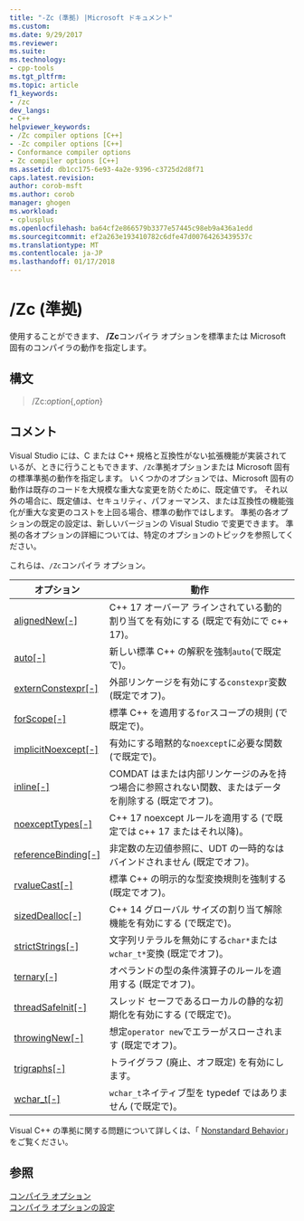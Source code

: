 ```yaml
---
title: "-Zc (準拠) |Microsoft ドキュメント"
ms.custom: 
ms.date: 9/29/2017
ms.reviewer: 
ms.suite: 
ms.technology:
- cpp-tools
ms.tgt_pltfrm: 
ms.topic: article
f1_keywords:
- /zc
dev_langs:
- C++
helpviewer_keywords:
- /Zc compiler options [C++]
- -Zc compiler options [C++]
- Conformance compiler options
- Zc compiler options [C++]
ms.assetid: db1cc175-6e93-4a2e-9396-c3725d2d8f71
caps.latest.revision: 
author: corob-msft
ms.author: corob
manager: ghogen
ms.workload:
- cplusplus
ms.openlocfilehash: ba64cf2e866579b3377e57445c98eb9a436a1edd
ms.sourcegitcommit: ef2a263e193410782c6dfe47d00764263439537c
ms.translationtype: MT
ms.contentlocale: ja-JP
ms.lasthandoff: 01/17/2018
---
```

# <a name="zc-conformance"></a>/Zc (準拠)

使用することができます、 **/Zc**コンパイラ オプションを標準または Microsoft 固有のコンパイラの動作を指定します。

## <a name="syntax"></a>構文

> /Zc:_option_{,_option_}

## <a name="remarks"></a>コメント

Visual Studio には、C または C++ 規格と互換性がない拡張機能が実装されているが、ときに行うこともできます、`/Zc`準拠オプションまたは Microsoft 固有の標準準拠の動作を指定します。 いくつかのオプションでは、Microsoft 固有の動作は既存のコードを大規模な重大な変更を防ぐために、既定値です。 それ以外の場合に、既定値は、セキュリティ、パフォーマンス、または互換性の機能強化が重大な変更のコストを上回る場合、標準の動作ではします。 準拠の各オプションの既定の設定は、新しいバージョンの Visual Studio で変更できます。 準拠の各オプションの詳細については、特定のオプションのトピックを参照してください。

これらは、`/Zc`コンパイラ オプション。

|オプション|動作|
|---|---|
|[alignedNew\[-\]](zc-alignednew.md)|C++ 17 オーバーア ラインされている動的割り当てを有効にする (既定で有効にで c++ 17)。|
|[auto\[-\]](zc-auto-deduce-variable-type.md)|新しい標準 C++ の解釈を強制`auto`(で既定で)。|
|[externConstexpr\[-\]](zc-externconstexpr.md)|外部リンケージを有効にする`constexpr`変数 (既定でオフ)。|
|[forScope\[-\]](zc-forscope-force-conformance-in-for-loop-scope.md)|標準 C++ を適用する`for`スコープの規則 (で既定で)。|
|[implicitNoexcept\[-\]](zc-implicitnoexcept-implicit-exception-specifiers.md)|有効にする暗黙的な`noexcept`に必要な関数 (で既定で)。|
|[inline\[-\]](zc-inline-remove-unreferenced-comdat.md)|COMDAT はまたは内部リンケージのみを持つ場合に参照されない関数、またはデータを削除する (既定でオフ)。|
|[noexceptTypes\[-\]](zc-noexcepttypes.md)|C++ 17 noexcept ルールを適用する (で既定では c++ 17 またはそれ以降)。|
|[referenceBinding\[-\]](zc-referencebinding-enforce-reference-binding-rules.md)|非定数の左辺値参照に、UDT の一時的なはバインドされません (既定でオフ)。|
|[rvalueCast\[-\]](zc-rvaluecast-enforce-type-conversion-rules.md)|標準 C++ の明示的な型変換規則を強制する (既定でオフ)。|
|[sizedDealloc\[-\]](zc-sizeddealloc-enable-global-sized-dealloc-functions.md)|C++ 14 グローバル サイズの割り当て解除機能を有効にする (で既定で)。|
|[strictStrings\[-\]](zc-strictstrings-disable-string-literal-type-conversion.md)|文字列リテラルを無効にする`char*`または`wchar_t*`変換 (既定でオフ)。|
|[ternary\[-\]](zc-ternary.md)|オペランドの型の条件演算子のルールを適用する (既定でオフ)。|
|[threadSafeInit\[-\]](zc-threadsafeinit-thread-safe-local-static-initialization.md)|スレッド セーフであるローカルの静的な初期化を有効にする (で既定で)。|
|[throwingNew\[-\]](zc-throwingnew-assume-operator-new-throws.md)|想定`operator new`でエラーがスローされます (既定でオフ)。|
|[trigraphs\[-\]](zc-trigraphs-trigraphs-substitution.md)|トライグラフ (廃止、オフ既定) を有効にします。|
|[wchar_t\[-\]](zc-wchar-t-wchar-t-is-native-type.md)|`wchar_t`ネイティブ型を typedef ではありません (で既定で)。|

Visual C++ の準拠に関する問題について詳しくは、「 [Nonstandard Behavior](../../cpp/nonstandard-behavior.md)」をご覧ください。

## <a name="see-also"></a>参照

[コンパイラ オプション](compiler-options.md)  
[コンパイラ オプションの設定](setting-compiler-options.md)
